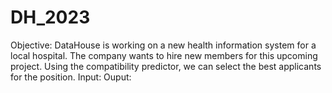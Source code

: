 # DH_2023
Objective: DataHouse is working on a new health information system for a local hospital. The company wants to hire new members for this upcoming project. Using the compatibility predictor, we can select the best applicants for the position. 
Input: 
Ouput: 
